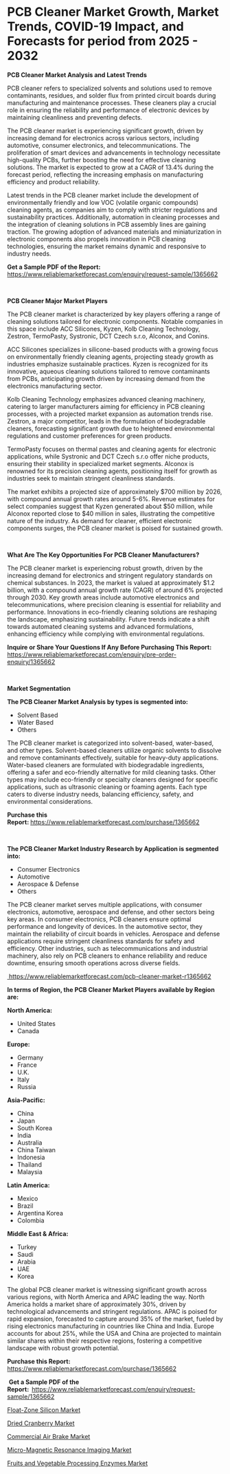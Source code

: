 <p><h1>PCB Cleaner Market Growth, Market Trends, COVID-19 Impact, and Forecasts for period from 2025 - 2032</h1></p><p><strong>PCB Cleaner Market Analysis and Latest Trends</strong></p>
<p><p>PCB cleaner refers to specialized solvents and solutions used to remove contaminants, residues, and solder flux from printed circuit boards during manufacturing and maintenance processes. These cleaners play a crucial role in ensuring the reliability and performance of electronic devices by maintaining cleanliness and preventing defects.</p><p>The PCB cleaner market is experiencing significant growth, driven by increasing demand for electronics across various sectors, including automotive, consumer electronics, and telecommunications. The proliferation of smart devices and advancements in technology necessitate high-quality PCBs, further boosting the need for effective cleaning solutions. The market is expected to grow at a CAGR of 13.4% during the forecast period, reflecting the increasing emphasis on manufacturing efficiency and product reliability.</p><p>Latest trends in the PCB cleaner market include the development of environmentally friendly and low VOC (volatile organic compounds) cleaning agents, as companies aim to comply with stricter regulations and sustainability practices. Additionally, automation in cleaning processes and the integration of cleaning solutions in PCB assembly lines are gaining traction. The growing adoption of advanced materials and miniaturization in electronic components also propels innovation in PCB cleaning technologies, ensuring the market remains dynamic and responsive to industry needs.</p></p>
<p><strong>Get a Sample PDF of the Report:&nbsp;</strong> <a href="https://www.reliablemarketforecast.com/enquiry/request-sample/1365662?utm_campaign=1875&utm_medium=2&utm_source=Github&utm_content=ia&utm_term=22032025&utm_id=pcb-cleaner">https://www.reliablemarketforecast.com/enquiry/request-sample/1365662</a></p>
<p>&nbsp;</p>
<p><strong>PCB Cleaner Major Market Players</strong></p>
<p><p>The PCB cleaner market is characterized by key players offering a range of cleaning solutions tailored for electronic components. Notable companies in this space include ACC Silicones, Kyzen, Kolb Cleaning Technology, Zestron, TermoPasty, Systronic, DCT Czech s.r.o, Alconox, and Conins. </p><p>ACC Silicones specializes in silicone-based products with a growing focus on environmentally friendly cleaning agents, projecting steady growth as industries emphasize sustainable practices. Kyzen is recognized for its innovative, aqueous cleaning solutions tailored to remove contaminants from PCBs, anticipating growth driven by increasing demand from the electronics manufacturing sector. </p><p>Kolb Cleaning Technology emphasizes advanced cleaning machinery, catering to larger manufacturers aiming for efficiency in PCB cleaning processes, with a projected market expansion as automation trends rise. Zestron, a major competitor, leads in the formulation of biodegradable cleaners, forecasting significant growth due to heightened environmental regulations and customer preferences for green products.</p><p>TermoPasty focuses on thermal pastes and cleaning agents for electronic applications, while Systronic and DCT Czech s.r.o offer niche products, ensuring their stability in specialized market segments. Alconox is renowned for its precision cleaning agents, positioning itself for growth as industries seek to maintain stringent cleanliness standards.</p><p>The market exhibits a projected size of approximately $700 million by 2026, with compound annual growth rates around 5-6%. Revenue estimates for select companies suggest that Kyzen generated about $50 million, while Alconox reported close to $40 million in sales, illustrating the competitive nature of the industry. As demand for cleaner, efficient electronic components surges, the PCB cleaner market is poised for sustained growth.</p></p>
<p>&nbsp;</p>
<p><strong>What Are The Key Opportunities For PCB Cleaner Manufacturers?</strong></p>
<p><p>The PCB cleaner market is experiencing robust growth, driven by the increasing demand for electronics and stringent regulatory standards on chemical substances. In 2023, the market is valued at approximately $1.2 billion, with a compound annual growth rate (CAGR) of around 6% projected through 2030. Key growth areas include automotive electronics and telecommunications, where precision cleaning is essential for reliability and performance. Innovations in eco-friendly cleaning solutions are reshaping the landscape, emphasizing sustainability. Future trends indicate a shift towards automated cleaning systems and advanced formulations, enhancing efficiency while complying with environmental regulations.</p></p>
<p><strong>Inquire or Share Your Questions If Any Before Purchasing This Report:</strong> <a href="https://www.reliablemarketforecast.com/enquiry/pre-order-enquiry/1365662?utm_campaign=1875&utm_medium=2&utm_source=Github&utm_content=ia&utm_term=22032025&utm_id=pcb-cleaner">https://www.reliablemarketforecast.com/enquiry/pre-order-enquiry/1365662</a></p>
<p>&nbsp;</p>
<p><strong>Market Segmentation</strong></p>
<p><strong>The PCB Cleaner Market Analysis by types is segmented into:</strong></p>
<p><ul><li>Solvent Based</li><li>Water Based</li><li>Others</li></ul></p>
<p><p>The PCB cleaner market is categorized into solvent-based, water-based, and other types. Solvent-based cleaners utilize organic solvents to dissolve and remove contaminants effectively, suitable for heavy-duty applications. Water-based cleaners are formulated with biodegradable ingredients, offering a safer and eco-friendly alternative for mild cleaning tasks. Other types may include eco-friendly or specialty cleaners designed for specific applications, such as ultrasonic cleaning or foaming agents. Each type caters to diverse industry needs, balancing efficiency, safety, and environmental considerations.</p></p>
<p><strong>Purchase this Report:&nbsp;</strong><a href="https://www.reliablemarketforecast.com/purchase/1365662?utm_campaign=1875&utm_medium=2&utm_source=Github&utm_content=ia&utm_term=22032025&utm_id=pcb-cleaner">https://www.reliablemarketforecast.com/purchase/1365662</a></p>
<p>&nbsp;</p>
<p><strong>The PCB Cleaner Market Industry Research by Application is segmented into:</strong></p>
<p><ul><li>Consumer Electronics</li><li>Automotive</li><li>Aerospace & Defense</li><li>Others</li></ul></p>
<p><p>The PCB cleaner market serves multiple applications, with consumer electronics, automotive, aerospace and defense, and other sectors being key areas. In consumer electronics, PCB cleaners ensure optimal performance and longevity of devices. In the automotive sector, they maintain the reliability of circuit boards in vehicles. Aerospace and defense applications require stringent cleanliness standards for safety and efficiency. Other industries, such as telecommunications and industrial machinery, also rely on PCB cleaners to enhance reliability and reduce downtime, ensuring smooth operations across diverse fields.</p></p>
<p><a href="https://www.reliablemarketforecast.com/pcb-cleaner-market-r1365662?utm_campaign=1875&utm_medium=2&utm_source=Github&utm_content=ia&utm_term=22032025&utm_id=pcb-cleaner">&nbsp;https://www.reliablemarketforecast.com/pcb-cleaner-market-r1365662</a></p>
<p><strong>In terms of Region, the PCB Cleaner Market Players available by Region are:</strong></p>
<p>
    <p> <strong> North America: </strong>
        <ul>
            <li>United States</li>
            <li>Canada</li>
        </ul>
        </p> 
    <p> <strong> Europe: </strong>
        <ul>
            <li>Germany</li>
            <li>France</li>
            <li>U.K.</li>
            <li>Italy</li>
            <li>Russia</li>
        </ul>
        </p> 
    <p> <strong> Asia-Pacific: </strong>
        <ul>
            <li>China</li>
            <li>Japan</li>
            <li>South Korea</li>
            <li>India</li>
            <li>Australia</li>
            <li>China Taiwan</li>
            <li>Indonesia</li>
            <li>Thailand</li>
            <li>Malaysia</li>
        </ul>
        </p> 
    <p> <strong> Latin America: </strong>
        <ul>
            <li>Mexico</li>
            <li>Brazil</li>
            <li>Argentina Korea</li>
            <li>Colombia</li>
        </ul>
        </p> 
    <p> <strong> Middle East & Africa: </strong>
        <ul>
            <li>Turkey</li>
            <li>Saudi</li>
            <li>Arabia</li>
            <li>UAE</li>
            <li>Korea</li>
        </ul>
    </p>
    </p>
<p><p>The global PCB cleaner market is witnessing significant growth across various regions, with North America and APAC leading the way. North America holds a market share of approximately 30%, driven by technological advancements and stringent regulations. APAC is poised for rapid expansion, forecasted to capture around 35% of the market, fueled by rising electronics manufacturing in countries like China and India. Europe accounts for about 25%, while the USA and China are projected to maintain similar shares within their respective regions, fostering a competitive landscape with robust growth potential.</p></p>
<p><strong>Purchase this Report: </strong><a href="https://www.reliablemarketforecast.com/purchase/1365662?utm_campaign=1875&utm_medium=2&utm_source=Github&utm_content=ia&utm_term=22032025&utm_id=pcb-cleaner">https://www.reliablemarketforecast.com/purchase/1365662</a></p>
<p>&nbsp;<strong>Get a Sample PDF of the Report:&nbsp;&nbsp;</strong><a href="https://www.reliablemarketforecast.com/enquiry/request-sample/1365662?utm_campaign=1875&utm_medium=2&utm_source=Github&utm_content=ia&utm_term=22032025&utm_id=pcb-cleaner">https://www.reliablemarketforecast.com/enquiry/request-sample/1365662</a></p>
<p><strong></strong></p>
<p><p><a href="https://github.com/kevoncesya4j/Market-Research-Report-List-1/blob/main/float-zone-silicon-market.md?utm_campaign=1875&utm_medium=2&utm_source=Github&utm_content=ia&utm_term=22032025&utm_id=pcb-cleaner">Float-Zone Silicon Market</a></p><p><a href="https://github.com/perbetpereir/Market-Research-Report-List-1/blob/main/dried-cranberry-market.md?utm_campaign=1875&utm_medium=2&utm_source=Github&utm_content=ia&utm_term=22032025&utm_id=pcb-cleaner">Dried Cranberry Market</a></p><p><a href="https://github.com/sitarzerpa3d/Market-Research-Report-List-1/blob/main/commercial-air-brake-market.md?utm_campaign=1875&utm_medium=2&utm_source=Github&utm_content=ia&utm_term=22032025&utm_id=pcb-cleaner">Commercial Air Brake Market</a></p><p><a href="https://github.com/rentzszaszjn/Market-Research-Report-List-1/blob/main/micro-magnetic-resonance-imaging-market.md?utm_campaign=1875&utm_medium=2&utm_source=Github&utm_content=ia&utm_term=22032025&utm_id=pcb-cleaner">Micro-Magnetic Resonance Imaging Market</a></p><p><a href="https://github.com/ziringebrur1/Market-Research-Report-List-1/blob/main/fruits-and-vegetable-processing-enzymes-market.md?utm_campaign=1875&utm_medium=2&utm_source=Github&utm_content=ia&utm_term=22032025&utm_id=pcb-cleaner">Fruits and Vegetable Processing Enzymes Market</a></p></p>